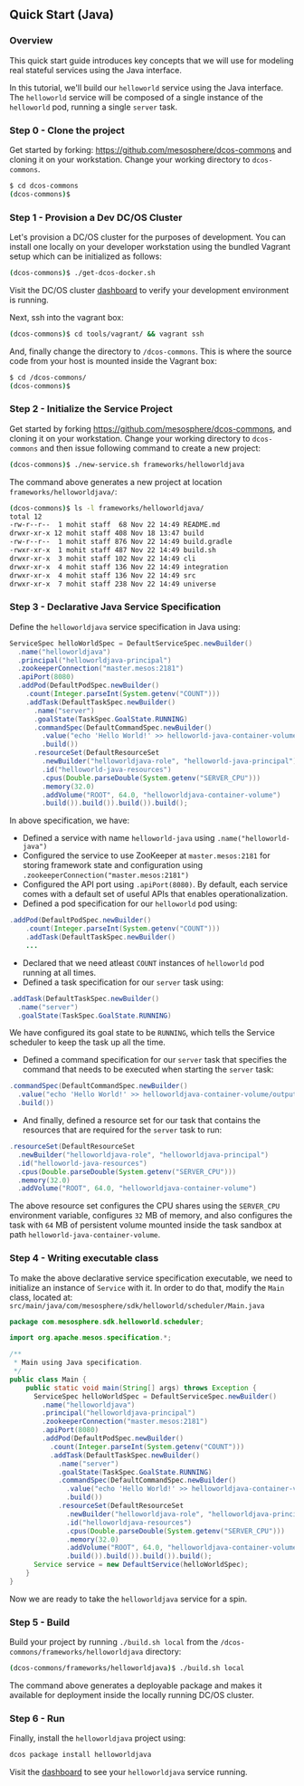 ## Quick Start (Java)

### Overview
This quick start guide introduces key concepts that we will use for modeling real stateful services using the Java interface.

In this tutorial, we'll build our `helloworld` service using the Java interface. The `helloworld` service will be composed of a single instance of the `helloworld` pod, running a single `server` task.

### Step 0 - Clone the project
Get started by forking: https://github.com/mesosphere/dcos-commons and cloning it on your workstation. Change your working directory to `dcos-commons`.

```bash
$ cd dcos-commons
(dcos-commons)$ 
```

### Step 1 - Provision a Dev DC/OS Cluster
Let's provision a DC/OS cluster for the purposes of development. You can install one locally on your developer workstation using the bundled Vagrant setup which can be initialized as follows:

```bash
(dcos-commons)$ ./get-dcos-docker.sh
```

Visit the DC/OS cluster [dashboard](http://172.17.0.2/) to verify your development environment is running.

Next, ssh into the vagrant box:

```bash
(dcos-commons)$ cd tools/vagrant/ && vagrant ssh
```

And, finally change the directory to `/dcos-commons`. This is where the source code from your host is mounted inside the Vagrant box:

```bash
$ cd /dcos-commons/
(dcos-commons)$ 
```

### Step 2 - Initialize the Service Project
Get started by forking https://github.com/mesosphere/dcos-commons, and cloning it on your workstation. Change your working directory to `dcos-commons` and then issue following command to create a new project:

```bash
(dcos-commons)$ ./new-service.sh frameworks/helloworldjava
```

The command above generates a new project at location `frameworks/helloworldjava/`:

```bash
(dcos-commons)$ ls -l frameworks/helloworldjava/
total 12
-rw-r--r--  1 mohit staff  68 Nov 22 14:49 README.md
drwxr-xr-x 12 mohit staff 408 Nov 18 13:47 build
-rw-r--r--  1 mohit staff 876 Nov 22 14:49 build.gradle
-rwxr-xr-x  1 mohit staff 487 Nov 22 14:49 build.sh
drwxr-xr-x  3 mohit staff 102 Nov 22 14:49 cli
drwxr-xr-x  4 mohit staff 136 Nov 22 14:49 integration
drwxr-xr-x  4 mohit staff 136 Nov 22 14:49 src
drwxr-xr-x  7 mohit staff 238 Nov 22 14:49 universe
```

### Step 3 - Declarative Java Service Specification

Define the `helloworldjava` service specification in Java using:
```java
ServiceSpec helloWorldSpec = DefaultServiceSpec.newBuilder()
  .name("helloworldjava")
  .principal("helloworldjava-principal")
  .zookeeperConnection("master.mesos:2181")
  .apiPort(8080)
  .addPod(DefaultPodSpec.newBuilder()
    .count(Integer.parseInt(System.getenv("COUNT")))
    .addTask(DefaultTaskSpec.newBuilder()
      .name("server")
      .goalState(TaskSpec.GoalState.RUNNING)
      .commandSpec(DefaultCommandSpec.newBuilder()
        .value("echo 'Hello World!' >> helloworld-java-container-volume/output && sleep 10")
        .build())
      .resourceSet(DefaultResourceSet
        .newBuilder("helloworldjava-role", "helloworld-java-principal")
        .id("helloworld-java-resources")
        .cpus(Double.parseDouble(System.getenv("SERVER_CPU")))
        .memory(32.0)
        .addVolume("ROOT", 64.0, "helloworldjava-container-volume")
        .build()).build()).build()).build();
```

In above specification, we have:
* Defined a service with name `helloworld-java` using `.name("helloworld-java")`
* Configured the service to use ZooKeeper at `master.mesos:2181` for storing framework state and configuration using `.zookeeperConnection("master.mesos:2181")`
* Configured the API port using `.apiPort(8080)`. By default, each service comes with a default set of useful APIs that enables operationalization. 
* Defined a pod specification for our `helloworld` pod using:

```java
.addPod(DefaultPodSpec.newBuilder()
    .count(Integer.parseInt(System.getenv("COUNT")))
    .addTask(DefaultTaskSpec.newBuilder()
    ...
```
* Declared that we need atleast `COUNT` instances of `helloworld` pod running at all times.
* Defined a task specification for our `server` task using:

```java
.addTask(DefaultTaskSpec.newBuilder()
  .name("server")
  .goalState(TaskSpec.GoalState.RUNNING)
```
We have configured its goal state to be `RUNNING`, which tells the Service scheduler to keep the task up all the time.
* Defined a command specification for our `server` task that specifies the command that needs to be executed when starting the `server` task:

```java
.commandSpec(DefaultCommandSpec.newBuilder()
  .value("echo 'Hello World!' >> helloworldjava-container-volume/output && sleep 10")
  .build())
```
* And finally, defined a resource set for our task that contains the resources that are required for the `server` task to run:

```java
.resourceSet(DefaultResourceSet
  .newBuilder("helloworldjava-role", "helloworldjava-principal")
  .id("helloworld-java-resources")
  .cpus(Double.parseDouble(System.getenv("SERVER_CPU")))
  .memory(32.0)
  .addVolume("ROOT", 64.0, "helloworldjava-container-volume")
```
The above resource set configures the CPU shares using the `SERVER_CPU` environment variable, configures `32` MB of memory, and also configures the task with `64` MB of persistent volume mounted inside the task sandbox at path `helloworld-java-container-volume`.

### Step 4 - Writing executable class

To make the above declarative service specification executable, we need to initialize an instance of `Service` with it. In order to do that, modify the `Main` class, located at: `src/main/java/com/mesosphere/sdk/helloworld/scheduler/Main.java`

```java
package com.mesosphere.sdk.helloworld.scheduler;

import org.apache.mesos.specification.*;

/**
 * Main using Java specification.
 */
public class Main {
    public static void main(String[] args) throws Exception {
      ServiceSpec helloWorldSpec = DefaultServiceSpec.newBuilder()
        .name("helloworldjava")
        .principal("helloworldjava-principal")
        .zookeeperConnection("master.mesos:2181")
        .apiPort(8080)
        .addPod(DefaultPodSpec.newBuilder()
          .count(Integer.parseInt(System.getenv("COUNT")))
          .addTask(DefaultTaskSpec.newBuilder()
            .name("server")
            .goalState(TaskSpec.GoalState.RUNNING)
            .commandSpec(DefaultCommandSpec.newBuilder()
              .value("echo 'Hello World!' >> helloworldjava-container-volume/output && sleep 10")
              .build())
            .resourceSet(DefaultResourceSet
              .newBuilder("helloworldjava-role", "helloworldjava-principal")
              .id("helloworldjava-resources")
              .cpus(Double.parseDouble(System.getenv("SERVER_CPU")))
              .memory(32.0)
              .addVolume("ROOT", 64.0, "helloworldjava-container-volume")
              .build()).build()).build()).build();
      Service service = new DefaultService(helloWorldSpec);
    }
}
```

Now we are ready to take the `helloworldjava` service for a spin.

### Step 5 - Build
Build your project by running `./build.sh local` from the `/dcos-commons/frameworks/helloworldjava` directory:

```bash
(dcos-commons/frameworks/helloworldjava)$ ./build.sh local
```

The command above generates a deployable package and makes it available for deployment inside the locally running DC/OS cluster.

### Step 6 - Run
Finally, install the `helloworldjava` project using:

```bash
dcos package install helloworldjava
```

Visit the [dashboard](http://172.17.0.2/#/services/%2Fhelloworldjava/) to see your `helloworldjava` service running.
